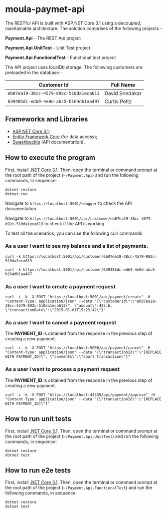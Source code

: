 # moula-paymet-api

The RESTful API is built with ASP.NET Core 3.1 using a decoupled, maintainable architecture.
The solution comprises of the following projects - 

**Payment.Api** - The REST Api project

**Payment.Api.UnitTest** - Unit Test project

**Payment.Api.FunctionalTest**  - Functional test project

The API project uses localDb storage. The following customers are preloaded in the database - 

| Customer Id                            | Full Name      |
| -------------------------------------- | -------------- |
| `eb07ea19-38cc-4579-892c-510da1eca613` | David Snedakar |
| `639485dc-edb9-4e0d-abc5-b164db1aa497` | Curtis Peltz   |


## Frameworks and Libraries
- [ASP.NET Core 3.1](https://docs.microsoft.com/en-us/aspnet/core/release-notes/aspnetcore-3.1?view=aspnetcore-3.1);
- [Entity Framework Core](https://docs.microsoft.com/en-us/ef/core/) (for data access); 
- [Swashbuckle](https://github.com/domaindrivendev/Swashbuckle) (API documentation).

## How to execute the program

First, install [.NET Core 3.1](https://dotnet.microsoft.com/download/dotnet-core/3.1). 
Then, open the terminal or command prompt at the root path of the project (```~/Payment.Api```) and run the following commands, in sequence:

```
dotnet restore
dotnet run
```

Navigate to ```https://localhost:5001/swagger``` to check the API documentation.

Navigate to ```https://localhost:5001/api/customer/eb07ea19-38cc-4579-892c-510da1eca613``` to check if the API is working. 

To test all the scenarios, you can use the following curl commands

### As a user I want to see my balance and a list of payments. 

```
curl -k https://localhost:5001/api/customer/eb07ea19-38cc-4579-892c-510da1eca613
``` 

```
curl -k https://localhost:5001/api/customer/639485dc-edb9-4e0d-abc5-b164db1aa497
```

### As a user I want to create a payment request

```
curl -i -k -X POST "https://localhost:5001/api/payment/create" -H "Content-Type: application/json" --data "{\"customerId\":\"eb07ea19-38cc-4579-892c-510da1eca613\", \"amount\":435.6, \"transactionDate\":\"2015-01-01T15:23:42\"}"

```

### As a user I want to cancel a payment request 

The **PAYMENT_ID** is obtained from the response in the previous step of creating a new payment.

```
curl -i -k -X POST "https://localhost:5000/api/payment/cancel" -H "Content-Type: application/json" --data "{\"transactionId\":\"[REPLACE WITH PAYMENT_ID]\", \"comments\":\"abort transaction\"}"

```

### As a user I want to process a payment request

The **PAYMENT_ID** is obtained from the response in the previous step of creating a new payment.

```
curl -i -k -X POST "https://localhost:44335/api/payment/approve" -H "Content-Type: application/json" --data "{\"transactionId\":\"[REPLACE WITH PAYMENT_ID]\"}"

```

## How to run unit tests

First, install [.NET Core 3.1](https://dotnet.microsoft.com/download/dotnet-core/3.1). 
Then, open the terminal or command prompt at the root path of the project (```~/Payment.Api.UnitTest```) and run the following commands, in sequence:

```
dotnet restore
dotnet test
```

## How to run e2e tests

First, install [.NET Core 3.1](https://dotnet.microsoft.com/download/dotnet-core/3.1). 
Then, open the terminal or command prompt at the root path of the project (```~/Payment.Api.FunctionalTest```) and run the following commands, in sequence:

```
dotnet restore
dotnet test
```
